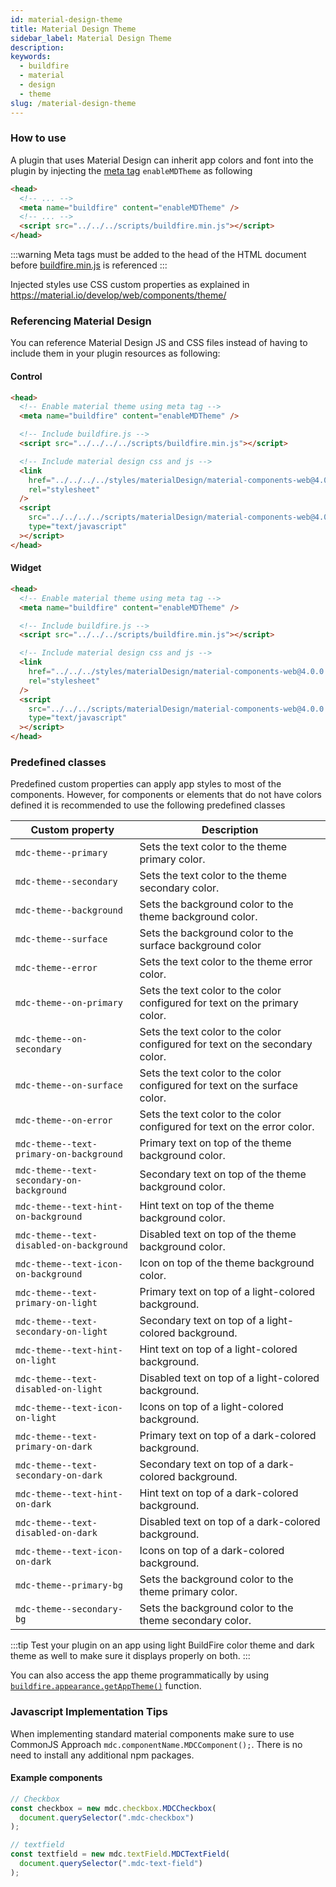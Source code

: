 ```yaml
---
id: material-design-theme
title: Material Design Theme
sidebar_label: Material Design Theme
description:
keywords:
  - buildfire
  - material
  - design
  - theme
slug: /material-design-theme
---
```


### How to use

A plugin that uses Material Design can inherit app colors and font into the plugin by injecting the [meta tag](/docs/meta-tags) `enableMDTheme` as following

```html
<head>
  <!-- ... -->
  <meta name="buildfire" content="enableMDTheme" />
  <!-- ... -->
  <script src="../../../scripts/buildfire.min.js"></script>
</head>
```

:::warning
Meta tags must be added to the head of the HTML document before [buildfire.min.js](/docs/buildfire.js) is referenced
:::

Injected styles use CSS custom properties as explained in https://material.io/develop/web/components/theme/

### Referencing Material Design

You can reference Material Design JS and CSS files instead of having to include them in your plugin resources as following:

#### Control

```html
<head>
  <!-- Enable material theme using meta tag -->
  <meta name="buildfire" content="enableMDTheme" />

  <!-- Include buildfire.js -->
  <script src="../../../../scripts/buildfire.min.js"></script>

  <!-- Include material design css and js -->
  <link
    href="../../../../styles/materialDesign/material-components-web@4.0.0.min.css"
    rel="stylesheet"
  />
  <script
    src="../../../../scripts/materialDesign/material-components-web@4.0.0.min.js"
    type="text/javascript"
  ></script>
</head>
```

#### Widget

```html
<head>
  <!-- Enable material theme using meta tag -->
  <meta name="buildfire" content="enableMDTheme" />

  <!-- Include buildfire.js -->
  <script src="../../../scripts/buildfire.min.js"></script>

  <!-- Include material design css and js -->
  <link
    href="../../../styles/materialDesign/material-components-web@4.0.0.min.css"
    rel="stylesheet"
  />
  <script
    src="../../../scripts/materialDesign/material-components-web@4.0.0.min.js"
    type="text/javascript"
  ></script>
</head>
```

### Predefined classes

Predefined custom properties can apply app styles to most of the components. However, for components or elements that do not have colors defined it is recommended to use the following predefined classes

| Custom property                           | Description                                                                  |
| ----------------------------------------- | ---------------------------------------------------------------------------- |
| `mdc-theme--primary`                      | Sets the text color to the theme primary color.                              |
| `mdc-theme--secondary`                    | Sets the text color to the theme secondary color.                            |
| `mdc-theme--background`                   | Sets the background color to the theme background color.                     |
| `mdc-theme--surface`                      | Sets the background color to the surface background color                    |
| `mdc-theme--error`                        | Sets the text color to the theme error color.                                |
| `mdc-theme--on-primary`                   | Sets the text color to the color configured for text on the primary color.   |
| `mdc-theme--on-secondary`                 | Sets the text color to the color configured for text on the secondary color. |
| `mdc-theme--on-surface`                   | Sets the text color to the color configured for text on the surface color.   |
| `mdc-theme--on-error`                     | Sets the text color to the color configured for text on the error color.     |
| `mdc-theme--text-primary-on-background`   | Primary text on top of the theme background color.                           |
| `mdc-theme--text-secondary-on-background` | Secondary text on top of the theme background color.                         |
| `mdc-theme--text-hint-on-background`      | Hint text on top of the theme background color.                              |
| `mdc-theme--text-disabled-on-background`  | Disabled text on top of the theme background color.                          |
| `mdc-theme--text-icon-on-background`      | Icon on top of the theme background color.                                   |
| `mdc-theme--text-primary-on-light`        | Primary text on top of a light-colored background.                           |
| `mdc-theme--text-secondary-on-light`      | Secondary text on top of a light-colored background.                         |
| `mdc-theme--text-hint-on-light`           | Hint text on top of a light-colored background.                              |
| `mdc-theme--text-disabled-on-light`       | Disabled text on top of a light-colored background.                          |
| `mdc-theme--text-icon-on-light`           | Icons on top of a light-colored background.                                  |
| `mdc-theme--text-primary-on-dark`         | Primary text on top of a dark-colored background.                            |
| `mdc-theme--text-secondary-on-dark`       | Secondary text on top of a dark-colored background.                          |
| `mdc-theme--text-hint-on-dark`            | Hint text on top of a dark-colored background.                               |
| `mdc-theme--text-disabled-on-dark`        | Disabled text on top of a dark-colored background.                           |
| `mdc-theme--text-icon-on-dark`            | Icons on top of a dark-colored background.                                   |
| `mdc-theme--primary-bg`                   | Sets the background color to the theme primary color.                        |
| `mdc-theme--secondary-bg`                 | Sets the background color to the theme secondary color.                      |

:::tip
Test your plugin on an app using light BuildFire color theme and dark theme as well to make sure it displays properly on both.
:::

You can also access the app theme programmatically by using
[`buildfire.appearance.getAppTheme()`](/docs/Appearance#getapptheme) function.

### Javascript Implementation Tips

When implementing standard material components make sure to use CommonJS Approach `mdc.componentName.MDCComponent();`. There is no need to install any additional npm packages.

#### Example components

```javascript
// Checkbox
const checkbox = new mdc.checkbox.MDCCheckbox(
  document.querySelector(".mdc-checkbox")
);

// textfield
const textfield = new mdc.textField.MDCTextField(
  document.querySelector(".mdc-text-field")
);
```
